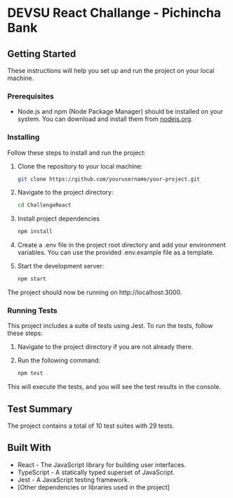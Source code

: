 # DEVSU React Challange - Pichincha Bank

## Getting Started

These instructions will help you set up and run the project on your local machine.

### Prerequisites

- Node.js and npm (Node Package Manager) should be installed on your system. You can download and install them from [nodejs.org](https://nodejs.org/).

### Installing

Follow these steps to install and run the project:

1. Clone the repository to your local machine:

   ```bash
   git clone https://github.com/yourusername/your-project.git


2. Navigate to the project directory:

    ```bash
    cd ChallengeReact

3. Install project dependencies
    ```bash
    npm install

4. Create a .env file in the project root directory and add your environment variables. You can use the provided .env.example file as a template.

5. Start the development server:
    ```bash
    npm start

The project should now be running on http://localhost:3000.

### Running Tests

This project includes a suite of tests using Jest. To run the tests, follow these steps:

1. Navigate to the project directory if you are not already there.

2. Run the following command:
    ```bash
    npm test

This will execute the tests, and you will see the test results in the console.

## Test Summary

The project contains a total of 10 test suites with 29 tests.

## Built With

* React - The JavaScript library for building user interfaces.
* TypeScript - A statically typed superset of JavaScript.
* Jest - A JavaScript testing framework.
* [Other dependencies or libraries used in the project]
